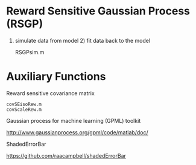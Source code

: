 #  Reward Sensitive Gaussian Process (RSGP)

1) simulate data from model 2) fit data back to the model

  	RSGPsim.m


# Auxiliary Functions

Reward sensitive covariance matrix

  	covSEisoRew.m
    covScaleRew.m

Gaussian process for machine learning (GPML) toolkit

http://www.gaussianprocess.org/gpml/code/matlab/doc/

ShadedErrorBar

https://github.com/raacampbell/shadedErrorBar
